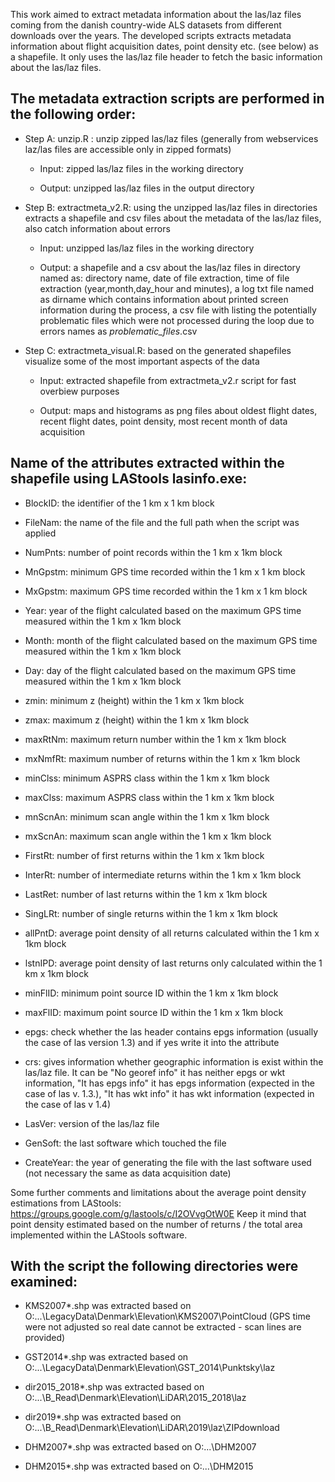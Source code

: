 This work aimed to extract metadata information about the las/laz files coming from the danish country-wide ALS datasets from different downloads over the years. The developed scripts extracts metadata information about flight acquisition dates, point density etc. (see below) as a shapefile. It only uses the las/laz file header to fetch the basic information about the las/laz files.  

## The metadata extraction scripts are performed in the following order: 

* Step A: unzip.R : unzip zipped las/laz files (generally from webservices  laz/las files are accessible only in zipped formats) 

	* Input: zipped las/laz files in the working directory  

	* Output: unzipped las/laz files in the output directory 

* Step B: extractmeta_v2.R: using the unzipped las/laz files in directories extracts a shapefile and csv files about the metadata of the las/laz files, also catch information about errors  

	* Input: unzipped las/laz files in the working directory  

	* Output: a shapefile and a csv about the las/laz files in directory named as: directory name, date of file extraction, time of file extraction (year,month,day_hour and minutes), a log txt file named as dirname which contains information about printed screen information during the process, a csv file with listing the potentially problematic files which were not processed during the loop due to errors names as *problematic_files*.csv 

* Step C: extractmeta_visual.R: based on the generated shapefiles visualize some of the most important aspects of the data 

	* Input: extracted shapefile from extractmeta_v2.r script for fast overbiew purposes 

	* Output: maps and histograms as png files about oldest flight dates, recent flight dates, point density, most recent month of data acquisition 

## Name of the attributes extracted within the shapefile using LAStools lasinfo.exe: 

- BlockID: the identifier of the 1 km x 1 km block 

- FileNam: the name of the file and the full path when the script was applied 

- NumPnts: number of point records within the 1 km x 1km block 

- MnGpstm: minimum GPS time recorded within the 1 km x 1 km block 

- MxGpstm: maximum GPS time recorded within the 1 km x 1 km block 

- Year: year of the flight calculated based on the maximum GPS time measured within the 1 km x 1km block 

- Month: month of the flight calculated based on the maximum GPS time measured within the 1 km x 1km block 

- Day: day of the flight calculated based on the maximum GPS time measured within the 1 km x 1km block 

- zmin: minimum z (height) within the 1 km x 1km block 

- zmax: maximum z (height) within the 1 km x 1km block 

- maxRtNm: maximum return number within the 1 km x 1km block 

- mxNmfRt: maximum number of returns within the 1 km x 1km block 

- minClss: minimum ASPRS class within the 1 km x 1km block 

- maxClss: maximum ASPRS class within the 1 km x 1km block 

- mnScnAn: minimum scan angle within the 1 km x 1km block 

- mxScnAn: maximum scan angle within the 1 km x 1km block 

- FirstRt: number of first returns within the 1 km x 1km block 

- InterRt: number of intermediate returns within the 1 km x 1km block 

- LastRet: number of last returns within the 1 km x 1km block 

- SingLRt: number of single returns within the 1 km x 1km block 

- allPntD: average point density of all returns calculated within the 1 km x 1km block 

- lstnIPD: average point density of last returns only calculated within the 1 km x 1km block 

- minFlID: minimum point source ID within the 1 km x 1km block 

- maxFlID: maximum point source ID within the 1 km x 1km block 

- epgs: check whether the las header contains epgs information (usually the case of las version 1.3) and if yes write it into the attribute 

- crs: gives information whether geographic information is exist within the las/laz file. It can be "No georef info" it has neither epgs or wkt information, "It has epgs info" it has epgs information (expected in the case of las v. 1.3.), "It has wkt info" it has wkt information (expected in the case of las v 1.4) 

- LasVer: version of the las/laz file 

- GenSoft: the last software which touched the file 

- CreateYear: the year of generating the file with the last software used (not necessary the same as data acquisition date) 

Some further comments and limitations about the average point density estimations from LAStools: https://groups.google.com/g/lastools/c/I2OVvgOtW0E Keep it mind that point density estimated based on the number of returns / the total area implemented within the LAStools software.  

## With the script the following directories were examined: 

- KMS2007*.shp was extracted based on O:\...\LegacyData\Denmark\Elevation\KMS2007\PointCloud (GPS time were not adjusted so real date cannot be extracted - scan lines are provided) 

- GST2014*.shp was extracted based on O:\...\LegacyData\Denmark\Elevation\GST_2014\Punktsky\laz  

- dir2015_2018*.shp was extracted based on O:\...\B_Read\Denmark\Elevation\LiDAR\2015_2018\laz 

- dir2019*.shp was extracted based on O:\...\B_Read\Denmark\Elevation\LiDAR\2019\laz\ZIPdownload 

- DHM2007*.shp was extracted based on O:\...\DHM2007 

- DHM2015*.shp was extracted based on O:\...\DHM2015 

 

 